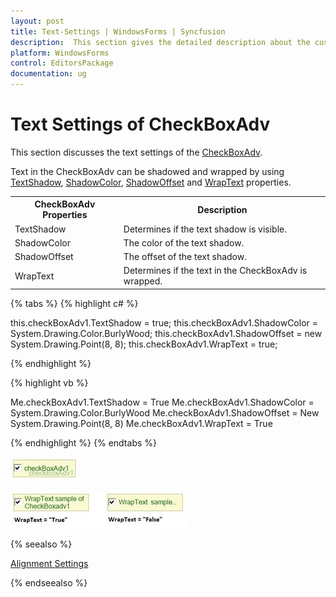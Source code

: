 ```yaml
---
layout: post
title: Text-Settings | WindowsForms | Syncfusion
description:  This section gives the detailed description about the customizing the text of CheckBoxAdv control. 
platform: WindowsForms
control: EditorsPackage
documentation: ug
---
```


# Text Settings of CheckBoxAdv

This section discusses the text settings of the [CheckBoxAdv](https://help.syncfusion.com/cr/windowsforms/Syncfusion.Tools.Windows~Syncfusion.Windows.Forms.Tools.CheckBoxAdv.html).

Text in the CheckBoxAdv can be shadowed and wrapped by using [TextShadow](https://help.syncfusion.com/cr/cref_files/windowsforms/Syncfusion.Tools.Windows~Syncfusion.Windows.Forms.Tools.CheckRadioBase~TextShadow.html), [ShadowColor](https://help.syncfusion.com/cr/cref_files/windowsforms/Syncfusion.Tools.Windows~Syncfusion.Windows.Forms.Tools.CheckRadioBase~ShadowColor.html), [ShadowOffset](https://help.syncfusion.com/cr/cref_files/windowsforms/Syncfusion.Tools.Windows~Syncfusion.Windows.Forms.Tools.CheckRadioBase~ShadowOffset.html) and [WrapText](https://help.syncfusion.com/cr/cref_files/windowsforms/Syncfusion.Tools.Windows~Syncfusion.Windows.Forms.Tools.CheckRadioBase~WrapText.html) properties.

<table>
<tr>
<th>
CheckBoxAdv Properties</th><th>
Description</th></tr>
<tr>
<td>
TextShadow</td><td>
Determines if the text shadow is visible.</td></tr>
<tr>
<td>
ShadowColor</td><td>
The color of the text shadow.</td></tr>
<tr>
<td>
ShadowOffset</td><td>
The offset of the text shadow.</td></tr>
<tr>
<td>
WrapText</td><td>
Determines if the text in the CheckBoxAdv is wrapped.</td></tr>
</table>

{% tabs %}
{% highlight c# %}

this.checkBoxAdv1.TextShadow = true;
this.checkBoxAdv1.ShadowColor = System.Drawing.Color.BurlyWood;
this.checkBoxAdv1.ShadowOffset = new System.Drawing.Point(8, 8);
this.checkBoxAdv1.WrapText = true;

{% endhighlight %}

{% highlight vb %}

Me.checkBoxAdv1.TextShadow = True
Me.checkBoxAdv1.ShadowColor = System.Drawing.Color.BurlyWood
Me.checkBoxAdv1.ShadowOffset = New System.Drawing.Point(8, 8)
Me.checkBoxAdv1.WrapText = True

{% endhighlight %}
{% endtabs %}

![Windows forms CheckBoxAdv TextShadow applied](Overview_images/CheckBoxAdv_shadow.jpeg)

![Windows forms CheckBoxAdv WrapText applied](Overview_images/CheckBoxAdv_wraptext.jpeg)


{% seealso %}

[Alignment Settings](http://help.syncfusion.com/windowsforms/checkboxadv/alignment-settings)

{% endseealso %}

